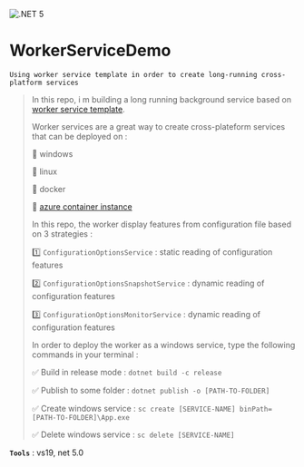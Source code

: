 ![.NET 5](https://github.com/aimenux/WorkerServiceDemo/workflows/.NET%205/badge.svg)

# WorkerServiceDemo
```
Using worker service template in order to create long-running cross-platform services
```

> In this repo, i m building a long running background service based on [worker service template](https://docs.microsoft.com/en-us/aspnet/core/fundamentals/host/hosted-services?view=aspnetcore-5.0&tabs=visual-studio#worker-service-template).
>
> Worker services are a great way to create cross-plateform services that can be deployed on :
>
> :pushpin: windows
>
> :pushpin: linux
>
> :pushpin: docker
>
> :pushpin: [azure container instance](https://devblogs.microsoft.com/aspnet/dotnet-core-workers-in-azure-container-instances/)
>
> In this repo, the worker display features from configuration file based on 3 strategies :
>
> :one: `ConfigurationOptionsService` : static reading of configuration features
>
> :two: `ConfigurationOptionsSnapshotService` : dynamic reading of configuration features
>
> :three: `ConfigurationOptionsMonitorService` : dynamic reading of configuration features
>
> In order to deploy the worker as a windows service, type the following commands in your terminal :
>
> :white_check_mark: Build in release mode : `dotnet build -c release`
>
> :white_check_mark: Publish to some folder : `dotnet publish -o [PATH-TO-FOLDER]`
>
> :white_check_mark: Create windows service : `sc create [SERVICE-NAME] binPath=[PATH-TO-FOLDER]\App.exe`
>
> :white_check_mark: Delete windows service : `sc delete [SERVICE-NAME]`
>

**`Tools`** : vs19, net 5.0
